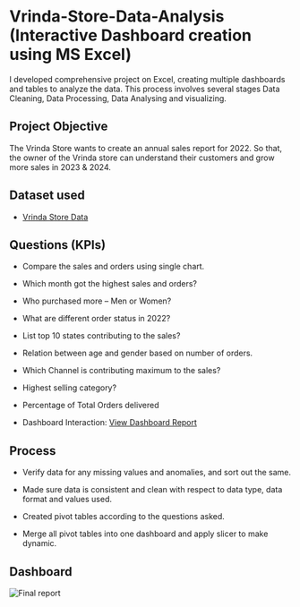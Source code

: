 


# Vrinda-Store-Data-Analysis (Interactive Dashboard creation using MS Excel)

I developed comprehensive  project on Excel, creating multiple dashboards and tables to analyze the data. This process involves several stages Data Cleaning, Data Processing, Data Analysing and visualizing.  

## Project Objective

The Vrinda Store wants to create an annual sales report for 2022. So that, the owner of the Vrinda store can understand their customers and grow more sales in 2023 & 2024.

## Dataset used
- <a href="https://github.com/Natwarranawat/Data-Analysis-Excel-Report/blob/main/Vrinda%20Store%20Data%20Analysis%20Excel.xlsx">Vrinda Store Data</a>

## Questions (KPIs)
- Compare the sales and orders using single chart.

- Which month got the highest sales and orders?

- Who purchased more – Men or Women?

- What are different order status in 2022?

- List top 10 states contributing to the sales?

- Relation between age and gender based on number of orders.

- Which Channel is contributing maximum to the sales?

- Highest selling category?

- Percentage of Total Orders delivered

- Dashboard Interaction: <a href="https://github.com/Natwarranawat/Data-Analysis-Excel-Report/blob/main/Final%20report.png">View Dashboard Report</a>

## Process

- Verify data for any missing values and anomalies, and sort out the same.

- Made sure data is consistent and clean with respect to data type, data format and values used.

- Created pivot tables according to the questions asked.

- Merge all pivot tables into one dashboard and apply slicer to make dynamic.

## Dashboard

![Final report](https://github.com/user-attachments/assets/eacfb30b-eaae-4302-9d89-b87c22084289)



